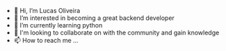 - 👋 Hi, I’m Lucas Oliveira
- 👀 I’m interested in becoming a great backend developer
- 🌱 I’m currently learning python
- 💞️ I'm looking to collaborate on with the community and gain knowledge
- 📫 How to reach me ...

<!---
lucasstudios/lucasstudios is a ✨ special ✨ repository because its `README.md` (this file) appears on your GitHub profile.
You can click the Preview link to take a look at your changes.
--->
